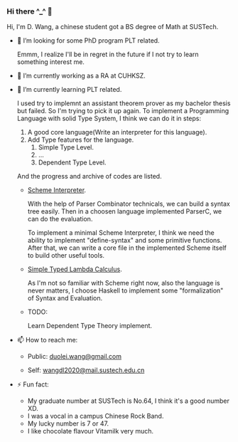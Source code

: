 ### Hi there ^_^ 👋

Hi, I'm D. Wang, a chinese student got a BS degree of Math at SUSTech.


- 🤔 I’m looking for some PhD program PLT related.

  Emmm, I realize I'll be in regret in the future if I not try to learn something interest me.

- 🔭 I’m currently working as a RA at CUHKSZ.

- 🌱 I’m currently learning PLT related.

  I used try to implemnt an assistant theorem prover as my bachelor thesis but failed. So I'm trying to pick it up again. To implement a Programming Language with solid Type System, I think we can do it in steps: 

  1. A good core language(Write an interpreter for this language).
  2. Add Type features for the language.
     1. Simple Type Level.
     2. ...
     3. Dependent Type Level.

  And the progress and archive of codes are listed.

  - [Scheme Interpreter](https://github.com/Duolei-Wang/Scheme-Interpreter).

    With the help of Parser Combinator technicals, we can build a syntax tree easily. Then in a choosen language implemented ParserC, we can do the evaluation.

    To implement a minimal Scheme Interpreter, I think we need the ability to implement "define-syntax" and some primitive functions. After that, we can write a core file in the implemented Scheme itself to build other useful tools.

  - [Simple Typed Lambda Calculus](https://github.com/Duolei-Wang/Dependent-Type-in-Haskell/tree/main/STLC).

    As I'm not so familiar with Scheme right now, also the language is never matters, I choose Haskell to implement some "formalization" of Syntax and Evaluation.

  - TODO:

    Learn Dependent Type Theory implement. 

  

- 📫 How to reach me: 

  - Public: duolei.wang@gmail.com

  - Self: wangdl2020@mail.sustech.edu.cn

- ⚡ Fun fact:

  - My graduate number at SUSTech is No.64, I think it's a good number XD.
  - I was a vocal in a campus Chinese Rock Band.
  - My lucky number is 7 or 47.
  - I like chocolate flavour Vitamilk very much.

